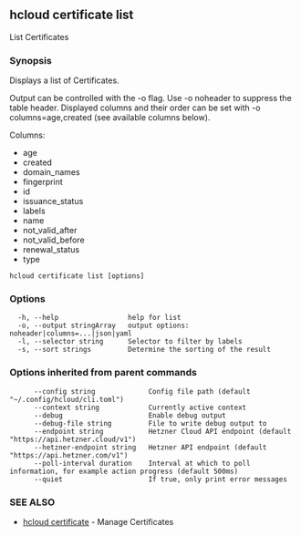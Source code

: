 ## hcloud certificate list

List Certificates

### Synopsis

Displays a list of Certificates.

Output can be controlled with the -o flag. Use -o noheader to suppress the
table header. Displayed columns and their order can be set with
-o columns=age,created (see available columns below).

Columns:
 - age
 - created
 - domain_names
 - fingerprint
 - id
 - issuance_status
 - labels
 - name
 - not_valid_after
 - not_valid_before
 - renewal_status
 - type

```
hcloud certificate list [options]
```

### Options

```
  -h, --help                 help for list
  -o, --output stringArray   output options: noheader|columns=...|json|yaml
  -l, --selector string      Selector to filter by labels
  -s, --sort strings         Determine the sorting of the result
```

### Options inherited from parent commands

```
      --config string             Config file path (default "~/.config/hcloud/cli.toml")
      --context string            Currently active context
      --debug                     Enable debug output
      --debug-file string         File to write debug output to
      --endpoint string           Hetzner Cloud API endpoint (default "https://api.hetzner.cloud/v1")
      --hetzner-endpoint string   Hetzner API endpoint (default "https://api.hetzner.com/v1")
      --poll-interval duration    Interval at which to poll information, for example action progress (default 500ms)
      --quiet                     If true, only print error messages
```

### SEE ALSO

* [hcloud certificate](hcloud_certificate.md)	 - Manage Certificates
